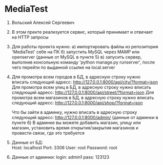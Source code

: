 # MediaTest
1) Вольский Алексей Сергеевич

2) В этом пректе реализуется сервис, который принимает и отвечает на HTTP запросы


3) Для работы проекта нужно:
  а) импортировать файлы из репозитория 'MediaTest' себе на ПК
  б) запустить MySQL через MAMP или openserver (данные от MySQL в пункте 5)
  в) запусить сервер, выполнив консольную команду 'python manage.py runserver', после чего перейти по выданной ссылке на local.server
 
4) Для промотра всем городов в БД, в адресную строку нужно вписать следующий адресс: http://127.0.0.1:8000/api/city/?format=json
   Для промотра всем улиц в БД, в адресную строку нужно вписать следующий адресс: http://127.0.0.1:8000/api/street/?format=json
   Для промотра всем магазинов в БД, в адресную строку нужно вписать следующий адресс: http://127.0.0.1:8000/api/shop/?format=json
   
   Что бы зайти в админку, нужно вписать в адресную строку следующий адресс: http://127.0.0.1:8000/admin/ (данные от админки в пункте 6)
   В админке вы можете добавить магазин, улицу или магазин, установить время открытия/закрытия магазинов и провести связи, где это требуется
  
  
5) Данные от БД:   
   Host:  localhost
   Port:	3306
   User:	root 
   Password:	root
 
 6)  Данные от админки: 
     login:  admin1
     pass:  123123
 
